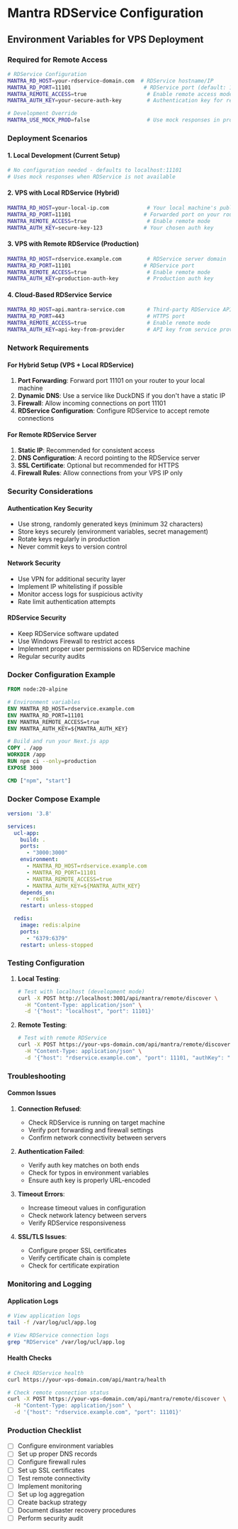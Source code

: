 # Mantra RDService Configuration

## Environment Variables for VPS Deployment

### Required for Remote Access

```bash
# RDService Configuration
MANTRA_RD_HOST=your-rdservice-domain.com  # RDService hostname/IP
MANTRA_RD_PORT=11101                       # RDService port (default: 11101)
MANTRA_REMOTE_ACCESS=true                   # Enable remote access mode
MANTRA_AUTH_KEY=your-secure-auth-key        # Authentication key for remote access

# Development Override
MANTRA_USE_MOCK_PROD=false                  # Use mock responses in production (for testing)
```

### Deployment Scenarios

#### 1. Local Development (Current Setup)
```bash
# No configuration needed - defaults to localhost:11101
# Uses mock responses when RDService is not available
```

#### 2. VPS with Local RDService (Hybrid)
```bash
MANTRA_RD_HOST=your-local-ip.com            # Your local machine's public IP
MANTRA_RD_PORT=11101                       # Forwarded port on your router
MANTRA_REMOTE_ACCESS=true                   # Enable remote mode
MANTRA_AUTH_KEY=secure-key-123             # Your chosen auth key
```

#### 3. VPS with Remote RDService (Production)
```bash
MANTRA_RD_HOST=rdservice.example.com        # RDService server domain
MANTRA_RD_PORT=11101                       # RDService port
MANTRA_REMOTE_ACCESS=true                   # Enable remote mode
MANTRA_AUTH_KEY=production-auth-key         # Production auth key
```

#### 4. Cloud-Based RDService Service
```bash
MANTRA_RD_HOST=api.mantra-service.com       # Third-party RDService API
MANTRA_RD_PORT=443                          # HTTPS port
MANTRA_REMOTE_ACCESS=true                   # Enable remote mode
MANTRA_AUTH_KEY=api-key-from-provider       # API key from service provider
```

### Network Requirements

#### For Hybrid Setup (VPS + Local RDService)
1. **Port Forwarding**: Forward port 11101 on your router to your local machine
2. **Dynamic DNS**: Use a service like DuckDNS if you don't have a static IP
3. **Firewall**: Allow incoming connections on port 11101
4. **RDService Configuration**: Configure RDService to accept remote connections

#### For Remote RDService Server
1. **Static IP**: Recommended for consistent access
2. **DNS Configuration**: A record pointing to the RDService server
3. **SSL Certificate**: Optional but recommended for HTTPS
4. **Firewall Rules**: Allow connections from your VPS IP only

### Security Considerations

#### Authentication Key Security
- Use strong, randomly generated keys (minimum 32 characters)
- Store keys securely (environment variables, secret management)
- Rotate keys regularly in production
- Never commit keys to version control

#### Network Security
- Use VPN for additional security layer
- Implement IP whitelisting if possible
- Monitor access logs for suspicious activity
- Rate limit authentication attempts

#### RDService Security
- Keep RDService software updated
- Use Windows Firewall to restrict access
- Implement proper user permissions on RDService machine
- Regular security audits

### Docker Configuration Example

```dockerfile
FROM node:20-alpine

# Environment variables
ENV MANTRA_RD_HOST=rdservice.example.com
ENV MANTRA_RD_PORT=11101
ENV MANTRA_REMOTE_ACCESS=true
ENV MANTRA_AUTH_KEY=${MANTRA_AUTH_KEY}

# Build and run your Next.js app
COPY . /app
WORKDIR /app
RUN npm ci --only=production
EXPOSE 3000

CMD ["npm", "start"]
```

### Docker Compose Example

```yaml
version: '3.8'

services:
  ucl-app:
    build: .
    ports:
      - "3000:3000"
    environment:
      - MANTRA_RD_HOST=rdservice.example.com
      - MANTRA_RD_PORT=11101
      - MANTRA_REMOTE_ACCESS=true
      - MANTRA_AUTH_KEY=${MANTRA_AUTH_KEY}
    depends_on:
      - redis
    restart: unless-stopped

  redis:
    image: redis:alpine
    ports:
      - "6379:6379"
    restart: unless-stopped
```

### Testing Configuration

1. **Local Testing**:
   ```bash
   # Test with localhost (development mode)
   curl -X POST http://localhost:3001/api/mantra/remote/discover \
     -H "Content-Type: application/json" \
     -d '{"host": "localhost", "port": 11101}'
   ```

2. **Remote Testing**:
   ```bash
   # Test with remote RDService
   curl -X POST https://your-vps-domain.com/api/mantra/remote/discover \
     -H "Content-Type: application/json" \
     -d '{"host": "rdservice.example.com", "port": 11101, "authKey": "your-key"}'
   ```

### Troubleshooting

#### Common Issues

1. **Connection Refused**:
   - Check RDService is running on target machine
   - Verify port forwarding and firewall settings
   - Confirm network connectivity between servers

2. **Authentication Failed**:
   - Verify auth key matches on both ends
   - Check for typos in environment variables
   - Ensure auth key is properly URL-encoded

3. **Timeout Errors**:
   - Increase timeout values in configuration
   - Check network latency between servers
   - Verify RDService responsiveness

4. **SSL/TLS Issues**:
   - Configure proper SSL certificates
   - Verify certificate chain is complete
   - Check for certificate expiration

### Monitoring and Logging

#### Application Logs
```bash
# View application logs
tail -f /var/log/ucl/app.log

# View RDService connection logs
grep "RDService" /var/log/ucl/app.log
```

#### Health Checks
```bash
# Check RDService health
curl https://your-vps-domain.com/api/mantra/health

# Check remote connection status
curl -X POST https://your-vps-domain.com/api/mantra/remote/discover \
  -H "Content-Type: application/json" \
  -d '{"host": "rdservice.example.com", "port": 11101}'
```

### Production Checklist

- [ ] Configure environment variables
- [ ] Set up proper DNS records
- [ ] Configure firewall rules
- [ ] Set up SSL certificates
- [ ] Test remote connectivity
- [ ] Implement monitoring
- [ ] Set up log aggregation
- [ ] Create backup strategy
- [ ] Document disaster recovery procedures
- [ ] Perform security audit